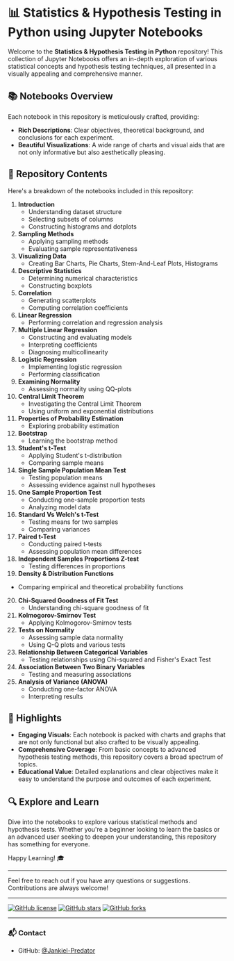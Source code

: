 # 📊 Statistics & Hypothesis Testing in Python using Jupyter Notebooks

Welcome to the **Statistics & Hypothesis Testing in Python** repository! This collection of Jupyter Notebooks offers an in-depth exploration of various statistical concepts and hypothesis testing techniques, all presented in a visually appealing and comprehensive manner.

## 📚 Notebooks Overview

Each notebook in this repository is meticulously crafted, providing:
- **Rich Descriptions**: Clear objectives, theoretical background, and conclusions for each experiment.
- **Beautiful Visualizations**: A wide range of charts and visual aids that are not only informative but also aesthetically pleasing.

## 📁 Repository Contents

Here's a breakdown of the notebooks included in this repository:

1. **Introduction**
   - Understanding dataset structure
   - Selecting subsets of columns
   - Constructing histograms and dotplots
2. **Sampling Methods**
   - Applying sampling methods
   - Evaluating sample representativeness
3. **Visualizing Data**
   - Creating Bar Charts, Pie Charts, Stem-And-Leaf Plots, Histograms
4. **Descriptive Statistics**
   - Determining numerical characteristics
   - Constructing boxplots
5. **Correlation**
   - Generating scatterplots
   - Computing correlation coefficients
6. **Linear Regression**
   - Performing correlation and regression analysis
7. **Multiple Linear Regression**
   - Constructing and evaluating models
   - Interpreting coefficients
   - Diagnosing multicollinearity
8. **Logistic Regression**
   - Implementing logistic regression
   - Performing classification
9. **Examining Normality**
   - Assessing normality using QQ-plots
10. **Central Limit Theorem**
    - Investigating the Central Limit Theorem
    - Using uniform and exponential distributions
11. **Properties of Probability Estimation**
    - Exploring probability estimation
12. **Bootstrap**
    - Learning the bootstrap method
13. **Student's t-Test**
    - Applying Student's t-distribution
    - Comparing sample means
14. **Single Sample Population Mean Test**
    - Testing population means
    - Assessing evidence against null hypotheses
15. **One Sample Proportion Test**
    - Conducting one-sample proportion tests
    - Analyzing model data
16. **Standard Vs Welch's t-Test**
    - Testing means for two samples
    - Comparing variances
17. **Paired t-Test**
    - Conducting paired t-tests
    - Assessing population mean differences
18. **Independent Samples Proportions Z-test**
    - Testing differences in proportions
19. **Density & Distribution Functions**
   - Comparing empirical and theoretical probability functions
20. **Chi-Squared Goodness of Fit Test**
    - Understanding chi-square goodness of fit
21. **Kolmogorov-Smirnov Test**
    - Applying Kolmogorov-Smirnov tests
22. **Tests on Normality**
    - Assessing sample data normality
    - Using Q-Q plots and various tests
23. **Relationship Between Categorical Variables**
    - Testing relationships using Chi-squared and Fisher's Exact Test
24. **Association Between Two Binary Variables**
    - Testing and measuring associations
25. **Analysis of Variance (ANOVA)**
    - Conducting one-factor ANOVA
    - Interpreting results

## 🌟 Highlights

- **Engaging Visuals**: Each notebook is packed with charts and graphs that are not only functional but also crafted to be visually appealing.
- **Comprehensive Coverage**: From basic concepts to advanced hypothesis testing methods, this repository covers a broad spectrum of topics.
- **Educational Value**: Detailed explanations and clear objectives make it easy to understand the purpose and outcomes of each experiment.

## 🔍 Explore and Learn

Dive into the notebooks to explore various statistical methods and hypothesis tests. Whether you're a beginner looking to learn the basics or an advanced user seeking to deepen your understanding, this repository has something for everyone.

Happy Learning! 🎓

---

Feel free to reach out if you have any questions or suggestions. Contributions are always welcome!

---

[![GitHub license](https://img.shields.io/github/license/Jankiel-Predator/Statistics)](https://github.com/Jankiel-Predator/Statistics/blob/main/LICENSE)
[![GitHub stars](https://img.shields.io/github/stars/Jankiel-Predator/Statistics)](https://github.com/Jankiel-Predator/Statistics/stargazers)
[![GitHub forks](https://img.shields.io/github/forks/Jankiel-Predator/Statistics)](https://github.com/Jankiel-Predator/Statistics/network)

---

### 📬 Contact

- GitHub: [@Jankiel-Predator](https://github.com/Jankiel-Predator)
